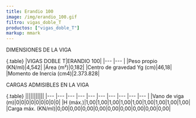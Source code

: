 ```yaml
---
title: Erandio 100
image: /img/erandio_100.gif
filtro: vigas_doble_T
productos: ["vigas_doble_T"]
markup: mmark
---
```


DIMENSIONES DE LA VIGA

{.table}
|VIGAS DOBLE T|ERANDIO 100|
|--- |--- |
|Peso propio (KN/ml)|4,542|
|Área (m²)|0,182|
|Centro de gravedad Yg (cm)|46,18|
|Momento de Inercia (cm4)|2.373.828|



CARGAS ADMISIBLES EN LA VIGA

{.table}
|||||||||||
|--- |--- |--- |--- |--- |--- |--- |--- |--- |--- |
|Vano de viga (m)|0|0|0|0|0|0|0|0|0|
|H (máx.)|1,00|1,00|1,00|1,00|1,00|1,00|1,00|1,00|1,00|
|Carga máx. (KN/ml)|0,00|0,00|0,00|0,00|0,00|0,00|0,00|0,00|0,00|
